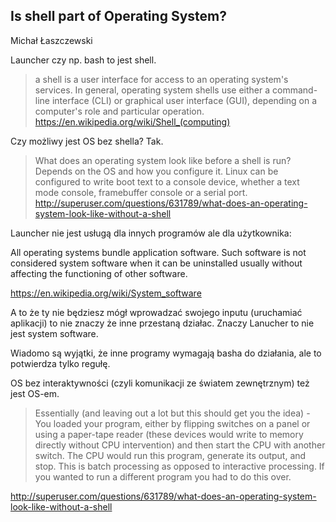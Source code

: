 ## Is shell part of Operating System?

Michał Łaszczewski

Launcher czy np. bash to jest shell.

> a shell is a user interface for access to an operating system's services. In general, operating system shells use either a command-line interface (CLI) or graphical user interface (GUI), depending on a computer's role and particular operation.
https://en.wikipedia.org/wiki/Shell_(computing)

Czy możliwy jest OS bez shella? Tak.

> What does an operating system look like before a shell is run?
Depends on the OS and how you configure it. Linux can be configured to write boot text to a console device, whether a text mode console, framebuffer console or a serial port.
http://superuser.com/questions/631789/what-does-an-operating-system-look-like-without-a-shell

Launcher nie jest usługą dla innych programów ale dla użytkownika:

All operating systems bundle application software. Such software is not considered system software when it can be uninstalled usually without affecting the functioning of other software.

https://en.wikipedia.org/wiki/System_software

A to że ty nie będziesz mógł wprowadzać swojego inputu (uruchamiać aplikacji) to nie znaczy że inne przestaną działac. Znaczy Lanucher to nie jest system software.

Wiadomo są wyjątki, że inne programy wymagają basha do działania, ale to potwierdza tylko regułę.

OS bez interaktywności (czyli komunikacji ze światem zewnętrznym) też jest OS-em.

> Essentially (and leaving out a lot but this should get you the idea) - You loaded your program, either by flipping switches on a panel or using a paper-tape reader (these devices would write to memory directly without CPU intervention) and then start the CPU with another switch. The CPU would run this program, generate its output, and stop. This is batch processing as opposed to interactive processing. If you wanted to run a different program you had to do this over.

http://superuser.com/questions/631789/what-does-an-operating-system-look-like-without-a-shell
